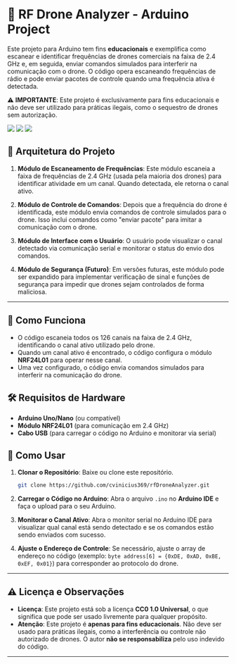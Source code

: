 # 🥷 **RF Drone Analyzer - Arduino Project**

Este projeto para Arduino tem fins **educacionais** e exemplifica como escanear e identificar frequências de drones comerciais na faixa de 2.4 GHz e, em seguida, enviar comandos simulados para interferir na comunicação com o drone. O código opera escaneando frequências de rádio e pode enviar pacotes de controle quando uma frequência ativa é detectada. 

⚠️ **IMPORTANTE**: Este projeto é exclusivamente para fins educacionais e não deve ser utilizado para práticas ilegais, como o sequestro de drones sem autorização.

<img src="https://img.shields.io/badge/C%2B%2B-00599C?style=for-the-badge&logo=c%2B%2B&logoColor=blue&color=black"/> <img loading="lazy" src="https://img.shields.io/badge/Arduino-00979D?style=for-the-badge&logo=Arduino&logoColor=white"> <img loading="lazy" src="https://img.shields.io/badge/Arduino_IDE-00979D?style=for-the-badge&logo=arduino&logoColor=white">

## 🚧 **Arquitetura do Projeto**

1. **Módulo de Escaneamento de Frequências**: Este módulo escaneia a faixa de frequências de 2.4 GHz (usada pela maioria dos drones) para identificar atividade em um canal. Quando detectada, ele retorna o canal ativo.

2. **Módulo de Controle de Comandos**: Depois que a frequência do drone é identificada, este módulo envia comandos de controle simulados para o drone. Isso inclui comandos como "enviar pacote" para imitar a comunicação com o drone.

3. **Módulo de Interface com o Usuário**: O usuário pode visualizar o canal detectado via comunicação serial e monitorar o status do envio dos comandos. 

4. **Módulo de Segurança (Futuro)**: Em versões futuras, este módulo pode ser expandido para implementar verificação de sinal e funções de segurança para impedir que drones sejam controlados de forma maliciosa.

---

## 🚀 **Como Funciona**

- O código escaneia todos os 126 canais na faixa de 2.4 GHz, identificando o canal ativo utilizado pelo drone.
- Quando um canal ativo é encontrado, o código configura o módulo **NRF24L01** para operar nesse canal.
- Uma vez configurado, o código envia comandos simulados para interferir na comunicação do drone.
  
## 🛠️ **Requisitos de Hardware**

- **Arduino Uno/Nano** (ou compatível)
- **Módulo NRF24L01** (para comunicação em 2.4 GHz)
- **Cabo USB** (para carregar o código no Arduino e monitorar via serial)

## 📝 **Como Usar**

1. **Clonar o Repositório**: Baixe ou clone este repositório.
   ```bash
   git clone https://github.com/cvinicius369/rfDroneAnalyzer.git
   ```

2. **Carregar o Código no Arduino**: Abra o arquivo `.ino` no **Arduino IDE** e faça o upload para o seu Arduino.

3. **Monitorar o Canal Ativo**: Abra o monitor serial no Arduino IDE para visualizar qual canal está sendo detectado e se os comandos estão sendo enviados com sucesso.

4. **Ajuste o Endereço de Controle**: Se necessário, ajuste o array de endereço no código (exemplo: `byte address[6] = {0xDE, 0xAD, 0xBE, 0xEF, 0x01}`) para corresponder ao protocolo do drone.

---

## ⚠️ **Licença e Observações**

- **Licença**: Este projeto está sob a licença **CC0 1.0 Universal**, o que significa que pode ser usado livremente para qualquer propósito.
- **Atenção**: Este projeto é **apenas para fins educacionais**. Não deve ser usado para práticas ilegais, como a interferência ou controle não autorizado de drones. O autor **não se responsabiliza** pelo uso indevido do código.

---
